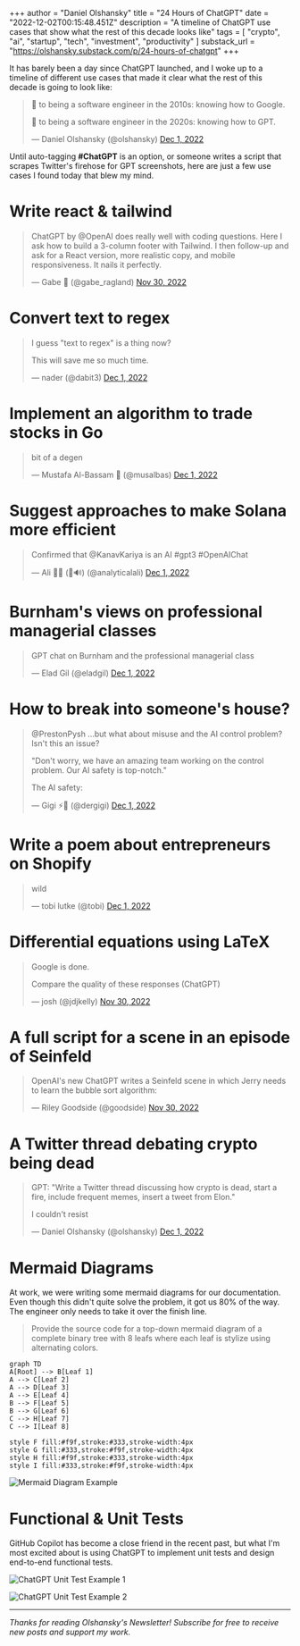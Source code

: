 +++
author = "Daniel Olshansky"
title = "24 Hours of ChatGPT"
date = "2022-12-02T00:15:48.451Z"
description = "A timeline of ChatGPT use cases that show what the rest of this decade looks like"
tags = [
    "crypto", "ai", "startup", "tech", "investment", "productivity"
]
substack_url = "https://olshansky.substack.com/p/24-hours-of-chatgpt"
+++

It has barely been a day since ChatGPT launched, and I woke up to a timeline of different use cases that made it clear what the rest of this decade is going to look like:

> 🔑 to being a software engineer in the 2010s: knowing how to Google.
>
> 🔑 to being a software engineer in the 2020s: knowing how to GPT.
>
> — Daniel Olshansky (@olshansky) [Dec 1, 2022](https://twitter.com/olshansky/status/1598339281785094144)

Until auto-tagging **#ChatGPT** is an option, or someone writes a script that scrapes Twitter's firehose for GPT screenshots, here are just a few use cases I found today that blew my mind.

# Write react & tailwind

> ChatGPT by @OpenAI does really well with coding questions. Here I ask how to build a 3-column footer with Tailwind. I then follow-up and ask for a React version, more realistic copy, and mobile responsiveness. It nails it perfectly.
>
> — Gabe 🎣 (@gabe_ragland) [Nov 30, 2022](https://twitter.com/gabe_ragland/status/1598068207994429441)

# Convert text to regex

> I guess "text to regex" is a thing now?
>
> This will save me so much time.
>
> — nader (@dabit3) [Dec 1, 2022](https://twitter.com/dabit3/status/1598219335637823489)

# Implement an algorithm to trade stocks in Go

> bit of a degen
>
> — Mustafa Al-Bassam 🧱 (@musalbas) [Dec 1, 2022](https://twitter.com/musalbas/status/1598356640356798464)

# Suggest approaches to make Solana more efficient

> Confirmed that @KanavKariya is an AI #gpt3 #OpenAIChat
>
> — Ali 🥐🧁 (🦇🔊) (@analyticalali) [Dec 1, 2022](https://twitter.com/analyticalali/status/1598352009459023873)

# Burnham's views on professional managerial classes

> GPT chat on Burnham and the professional managerial class
>
> — Elad Gil (@eladgil) [Dec 1, 2022](https://twitter.com/eladgil/status/1598358824297320450)

# How to break into someone's house?

> @PrestonPysh ...but what about misuse and the AI control problem? Isn't this an issue?
>
> "Don't worry, we have an amazing team working on the control problem. Our AI safety is top-notch."
>
> The AI safety:
>
> — Gigi ⚡🧡 (@dergigi) [Dec 1, 2022](https://twitter.com/dergigi/status/1598353441994194945)

# Write a poem about entrepreneurs on Shopify

> wild
>
> — tobi lutke (@tobi) [Dec 1, 2022](https://twitter.com/tobi/status/1598349467786350593)

# Differential equations using LaTeX

> Google is done.
>
> Compare the quality of these responses (ChatGPT)
>
> — josh (@jdjkelly) [Nov 30, 2022](https://twitter.com/jdjkelly/status/1598021488795586561)

# A full script for a scene in an episode of Seinfeld

> OpenAI's new ChatGPT writes a Seinfeld scene in which Jerry needs to learn the bubble sort algorithm:
>
> — Riley Goodside (@goodside) [Nov 30, 2022](https://twitter.com/goodside/status/1598077257498923010)

# A Twitter thread debating crypto being dead

> GPT: "Write a Twitter thread discussing how crypto is dead, start a fire, include frequent memes, insert a tweet from Elon."
>
> I couldn't resist
>
> — Daniel Olshansky (@olshansky) [Dec 1, 2022](https://twitter.com/olshansky/status/1598447968851742721)

# Mermaid Diagrams

At work, we were writing some mermaid diagrams for our documentation. Even though this didn't quite solve the problem, it got us 80% of the way. The engineer only needs to take it over the finish line.

> Provide the source code for a top-down mermaid diagram of a complete binary tree with 8 leafs where each leaf is stylize using alternating colors.

```mermaid
graph TD
A[Root] --> B[Leaf 1]
A --> C[Leaf 2]
A --> D[Leaf 3]
A --> E[Leaf 4]
B --> F[Leaf 5]
B --> G[Leaf 6]
C --> H[Leaf 7]
C --> I[Leaf 8]

style F fill:#f9f,stroke:#333,stroke-width:4px
style G fill:#333,stroke:#f9f,stroke-width:4px
style H fill:#f9f,stroke:#333,stroke-width:4px
style I fill:#333,stroke:#f9f,stroke-width:4px
```

![Mermaid Diagram Example](/images/24-hours-of-chatgpt/mermaid-diagram.png)

# Functional & Unit Tests

GitHub Copilot has become a close friend in the recent past, but what I'm most excited about is using ChatGPT to implement unit tests and design end-to-end functional tests.

![ChatGPT Unit Test Example 1](/images/24-hours-of-chatgpt/chatgpt-test-1.png)

![ChatGPT Unit Test Example 2](/images/24-hours-of-chatgpt/chatgpt-test-2.png)

---

*Thanks for reading Olshansky's Newsletter! Subscribe for free to receive new posts and support my work.*